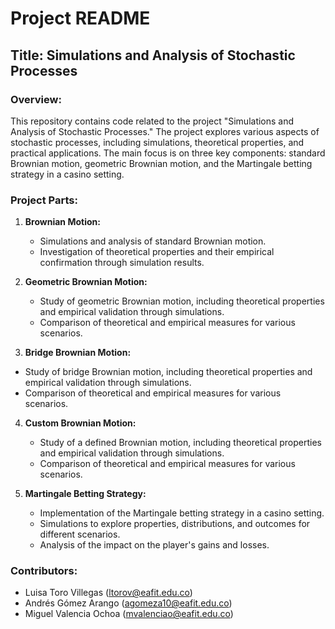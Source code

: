 # Project README

## Title: Simulations and Analysis of Stochastic Processes

### Overview:
This repository contains code related to the project "Simulations and Analysis of Stochastic Processes." The project explores various aspects of stochastic processes, including simulations, theoretical properties, and practical applications. The main focus is on three key components: standard Brownian motion, geometric Brownian motion, and the Martingale betting strategy in a casino setting.


### Project Parts:

1. **Brownian Motion:**
   - Simulations and analysis of standard Brownian motion.
   - Investigation of theoretical properties and their empirical confirmation through simulation results.

2. **Geometric Brownian Motion:**
   - Study of geometric Brownian motion, including theoretical properties and empirical validation through simulations.
   - Comparison of theoretical and empirical measures for various scenarios.

3. **Bridge Brownian Motion:**
 - Study of bridge Brownian motion, including theoretical properties and empirical validation through simulations.
 - Comparison of theoretical and empirical measures for various scenarios.

4. **Custom Brownian Motion:**
   - Study of a defined Brownian motion, including theoretical properties and empirical validation through simulations.
   - Comparison of theoretical and empirical measures for various scenarios.

5. **Martingale Betting Strategy:**
   - Implementation of the Martingale betting strategy in a casino setting.
   - Simulations to explore properties, distributions, and outcomes for different scenarios.
   - Analysis of the impact on the player's gains and losses.


### Contributors:

- Luisa Toro Villegas (ltorov@eafit.edu.co)
- Andrés Gómez Arango (agomeza10@eafit.edu.co)
- Miguel Valencia Ochoa (mvalenciao@eafit.edu.co)
